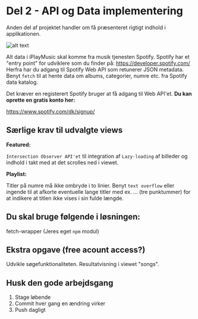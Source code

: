 # Del 2 - API og Data implementering

Anden del af projektet handler om få præsenteret rigtigt indhold i applikationen.

![alt text](https://github.com/rts-cmk-wuhf02/iplaymusic-TroelsAgergaard/blob/master/SpotifyAPI.png "Spotify API")

Alt data i iPlayMusic skal komme fra musik tjenesten Spotify. Spotify har et "entry point" for udviklere som du finder på: https://developer.spotify.com/ Herfra har du adgang til Spotify Web API som retunerer JSON metadata. Benyt ```fetch``` til at hente data om albums, categorier, numre etc. fra Spotify data katalog.

Det kræver en registerert Spotify bruger at få adgang til Web API'et.
**Du kan oprette en gratis konto her:**

https://www.spotify.com/dk/signup/


## Særlige krav til udvalgte views

**Featured:**

```Intersection Observer API'et``` til integration af ```Lazy-loading``` af billeder og indhold i takt med at det scrolles ned i viewet.

**Playlist:**

Titler på numre må ikke ombryde i to linier. Benyt ```text overflow``` eller ingende til at afkorte eventuelle lange titler med ex. ... (tre punktummer) for at indikere at titlen ikke vises i sin fulde længde.

## Du skal bruge følgende i løsningen:

fetch-wrapper (Jeres eget ```npm``` modul)

## Ekstra opgave (free acount access?)

Udvikle søgefunktionaliteten. Resultatvisning i viewet "songs".

## Husk den gode arbejdsgang
1. Stage løbende
2. Commit hver gang en ændring virker
3. Push dagligt

